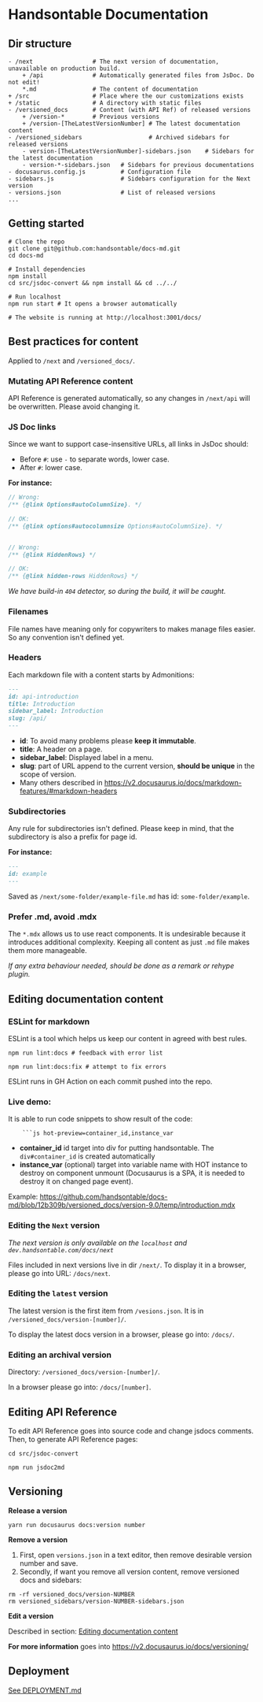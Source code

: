 # Handsontable Documentation

## Dir structure

```
- /next                 # The next version of documentation, unavailable on production build.
    + /api              # Automatically generated files from JsDoc. Do not edit!
    *.md                # The content of documentation
+ /src                  # Place where the our customizations exists
+ /static               # A directory with static files
- /versioned_docs       # Content (with API Ref) of released versions
    + /version-*        # Previous versions
    + /version-[TheLatestVersionNumber] # The latest documentation content
- /versioned_sidebars                   # Archived sidebars for released versions
    - version-[TheLatestVersionNumber]-sidebars.json    # Sidebars for the latest documentation
    - version-*-sidebars.json   # Sidebars for previous documentations
- docusaurus.config.js          # Configuration file
- sidebars.js                   # Sidebars configuration for the Next version
- versions.json                 # List of released versions
...

```

## Getting started

```shell script
# Clone the repo
git clone git@github.com:handsontable/docs-md.git
cd docs-md

# Install dependencies
npm install
cd src/jsdoc-convert && npm install && cd ../../

# Run localhost
npm run start # It opens a browser automatically

# The website is running at http://localhost:3001/docs/
```

## Best practices for content

Applied to `/next` and `/versioned_docs/`.

### Mutating API Reference content

API Reference is generated automatically, so any changes in `/next/api` will be overwritten. Please avoid changing it.

### JS Doc links

Since we want to support case-insensitive URLs, all links in JsDoc should:

* Before `#`: use `-` to separate words, lower case.
* After `#`: lower case.

**For instance:**

```js
// Wrong:
/** {@link Options#autoColumnSize}. */

// OK: 
/** {@link options#autocolumnsize Options#autoColumnSize}. */


// Wrong:
/** {@link HiddenRows} */

// OK:
/** {@link hidden-rows HiddenRows} */
```

*We have build-in `404` detector, so during the build, it will be caught.*

### Filenames

File names have meaning only for copywriters to makes manage files easier. So any convention isn't defined yet.

### Headers

Each markdown file with a content starts by Admonitions:

```markdown
---
id: api-introduction
title: Introduction
sidebar_label: Introduction
slug: /api/
---
```

* **id**: To avoid many problems please **keep it immutable**.
* **title**: A header on a page.
* **sidebar_label**: Displayed label in a menu.
* **slug**: part of URL append to the current version, **should be unique** in the scope of version.
* Many others described in https://v2.docusaurus.io/docs/markdown-features/#markdown-headers

### Subdirectories

Any rule for subdirectories isn't defined.
Please keep in mind, that the subdirectory is also a prefix for page id.

**For instance:**

```markdown
---
id: example
---
```

Saved as `/next/some-folder/example-file.md` has id: `some-folder/example`.

### Prefer .md, avoid .mdx

The `*.mdx` allows us to use react components. It is undesirable because it introduces additional complexity.
Keeping all content as just `.md` file makes them more manageable.

*If any extra behaviour needed, should be done as a remark or rehype plugin.*

## Editing documentation content

### ESLint for markdown

ESLint is a tool which helps us keep our content in agreed with best rules.

```shell script
npm run lint:docs # feedback with error list

npm run lint:docs:fix # attempt to fix errors
```

ESLint runs in GH Action on each commit pushed into the repo.

### Live demo:

It is able to run code snippets to show result of the code:

```
    ```js hot-preview=container_id,instance_var
```

* **container_id** id target into div for putting handsontable. The `div#container_id` is created automatically
* **instance_var** (optional) target into variable name with HOT instance to destroy on component unmount (Docusaurus is a SPA, it is needed to  destroy it on changed page event).

Example: https://github.com/handsontable/docs-md/blob/12b309b/versioned_docs/version-9.0/temp/introduction.mdx

### Editing the `Next` version

*The next version is only available on the `localhost` and `dev.handsontable.com/docs/next`*

Files included in next versions live in dir `/next/`.
To display it in a browser, please go into URL: `/docs/next`.

### Editing the `latest` version

The latest version is the first item from `/vesions.json`. It is in `/versioned_docs/version-[number]/`.

To display the latest docs version in a browser, please go into: `/docs/`.

### Editing an archival version

Directory: `/versioned_docs/version-[number]/`.

In a browser please go into: `/docs/[number]`.

## Editing API Reference

To edit API Reference goes into source code and change jsdocs comments. Then, to generate API Reference pages:

```shell script
cd src/jsdoc-convert

npm run jsdoc2md
```

## Versioning

**Release a version**

```shell script
yarn run docusaurus docs:version number
```

**Remove a version**

1. First, open `versions.json`  in a text editor, then remove desirable version number and save.
2. Secondly, if want you remove all version content, remove versioned docs and sidebars:

```shell script
rm -rf versioned_docs/version-NUMBER
rm versioned_sidebars/version-NUMBER-sidebars.json
```

**Edit a version**

Described in section: [Editing documentation content](#editing-documentation-content)

**For more information** goes into https://v2.docusaurus.io/docs/versioning/

## Deployment

[See DEPLOYMENT.md](./DEPLOYMENT.md)
